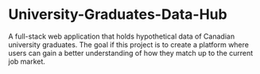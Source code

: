 # University-Graduates-Data-Hub
A full-stack web application that holds hypothetical data of Canadian university graduates. The goal if this project is to create a platform where users can gain a better understanding of how they match up to the current job market.
